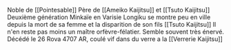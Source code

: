 Noble de [[Pointesable]]
Père de [[Ameiko Kaijitsu]] et [[Tsuto Kaijitsu]]
Deuxième génération Minkaïe en Varisie
Longiku se montre peu en ville depuis la mort de sa femme et la disparition de son fils [[Tsuto Kaijitsu]]
Il n'en reste pas moins un maître orfèvre-félatier.
Semble souvent très énervé.
Décédé le 26 Rova 4707 AR, coulé vif dans du verre a la [[Verrerie Kaijitsu]]